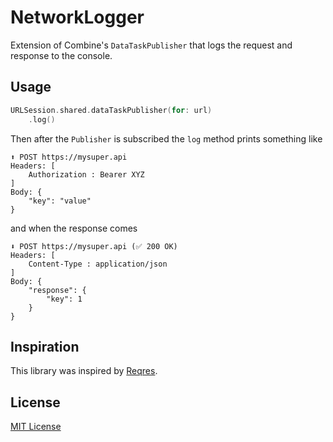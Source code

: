 # NetworkLogger

Extension of Combine's `DataTaskPublisher` that logs the request and response to the console.

## Usage

```swift
URLSession.shared.dataTaskPublisher(for: url)
    .log()
```

Then after the `Publisher` is subscribed the `log` method prints something like
```
⬆️ POST https://mysuper.api
Headers: [
    Authorization : Bearer XYZ
]
Body: {
    "key": "value"
}
```

and when the response comes

```
⬇️ POST https://mysuper.api (✅ 200 OK)
Headers: [
    Content-Type : application/json
]
Body: {
    "response": {
        "key": 1
    }
}
```

## Inspiration

This library was inspired by [Reqres](https://github.com/AckeeCZ/Reqres).

## License

[MIT License](LICENSE)

